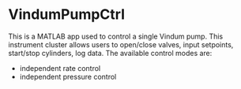 # VindumPumpCtrl

This is a MATLAB app used to control a single Vindum pump.
This instrument cluster allows users to open/close valves, input setpoints, start/stop cylinders, log data.
The available control modes are:
  - independent rate control
  - independent pressure control

